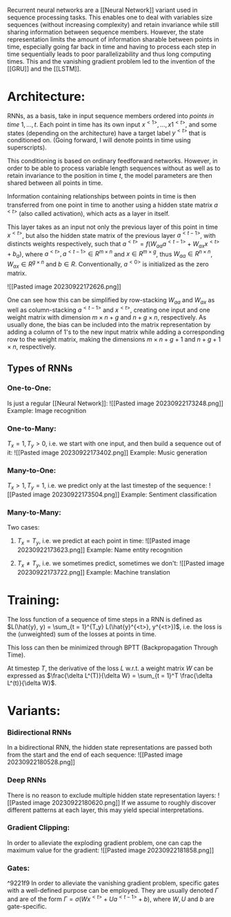 Recurrent neural networks are a [[Neural Network]] variant used in sequence processing tasks. This enables one to deal with variables size sequences (without increasing complexity) and retain invariance while still sharing information between sequence members. 
However, the state representation limits the amount of information sharable between points in time, especially going far back in time and having to process each step in time sequentially leads to poor parallelizability and thus long computing times.
This and the vanishing gradient problem led to the invention of the [[GRU]] and the [[LSTM]].
# Architecture:
RNNs, as a basis, take in input sequence members ordered into *points in time* $1, ..., t$. Each point in time has its own input $x^{<1>}, ..., x1^{<t>}$, and some states (depending on the architecture) have a target label $y^{<t>}$ that is conditioned on. (Going forward, I will denote points in time using superscripts).

This conditioning is based on ordinary feedforward networks.
However, in order to be able to process variable length sequences without as well as to retain  invariance to the position in time $t$, the model parameters are then shared between all points in time. 

Information containing relationships between points in time is then transferred from one point in time to another using a hidden state matrix $a^{<t>}$ (also called activation), which acts as a layer in itself. 

This layer takes as an input not only the previous layer of this point in time $x^{<t>}$, but also the hidden state matrix of the previous layer $a^{<t - 1>}$, with distincts weights respectively, such that $a^{<t>} = f(W_{aa} a^{<t - 1>} + W_{ax}x^{<t>} + b_a)$, where $a^{<t>}, a^{<t - 1>} \in R^{m \times n}$ and $x \in R^{m \times g}$, thus $W_{aa} \in R^{n \times n}$, $W_{ax} \in R^{g \times n}$ and $b \in R$. Conventionally, $a^{<0>}$ is initialized as the zero matrix.

![[Pasted image 20230922172626.png]]

One can see how this can be simplified by row-stacking $W_{aa}$ and $W_{ax}$ as well as column-stacking $a^{<t-1>}$ and $x^{<t>}$, creating one input and one weight matrix with dimension $m \times n + g$ and $n + g \times n$, respectively.
As usually done, the bias can be included into the matrix representation by adding a column of $1$'s to the new input matrix while adding a corresponding row to the weight matrix, making the dimensions $m \times n + g + 1$ and $n + g + 1 \times n$, respectively. 

## Types of RNNs
### One-to-One:
Is just a regular [[Neural Network]]:
![[Pasted image 20230922173248.png]]
Example: Image recognition
### One-to-Many:
$T_x = 1, T_y > 0$, i.e. we start with one input, and then build a sequence out of it:
![[Pasted image 20230922173402.png]]
Example: Music generation

### Many-to-One:
$T_x > 1, T_y = 1$, i.e. we predict only at the last timestep of the sequence:
![[Pasted image 20230922173504.png]]
Example: Sentiment classification

### Many-to-Many:
Two cases:

1. $T_x = T_y$, i.e. we predict at each point in time:
![[Pasted image 20230922173623.png]]
Example: Name entity recognition

2. $T_x \neq T_y$, i.e. we sometimes predict, sometimes we don't:
![[Pasted image 20230922173722.png]]
Example: Machine translation



# Training:
The loss function of a sequence of time steps in a RNN is defined as
$L(\hat{y}, y) = \sum_{t = 1}^{T_y} L(\hat{y}^{<t>}, y^{<t>})$, i.e. the loss is the (unweighted) sum of the losses at points in time.

This loss can then be minimized through BPTT (Backpropagation Through Time). 

At timestep $T$, the derivative of the loss $L$ w.r.t. a weight matrix $W$ can be expressed as $\frac{\delta L^(T)}{\delta W} = \sum_{t = 1}^T \frac{\delta L^(t)}{\delta W}$.



# Variants:

### Bidirectional RNNs
In a bidirectional RNN, the hidden state representations are passed both from the start and the end of each sequence:
![[Pasted image 20230922180528.png]]

### Deep RNNs
There is no reason to exclude multiple hidden state representation layers:
![[Pasted image 20230922180620.png]]
If we assume to roughly discover different patterns at each layer, this may yield special interpretations.

### Gradient Clipping:
In order to alleviate the exploding gradient problem, one can cap the maximum value for the gradient:
![[Pasted image 20230922181858.png]]

### Gates:
^9221f9
In order to alleviate the vanishing gradient problem, specific gates with a well-defined purpose can be employed. They are usually denoted $\Gamma$ and are of the form $\Gamma = \sigma(Wx^{<t>} + U a^{<t -1>} + b)$, where $W, U$ and $b$ are gate-specific.

